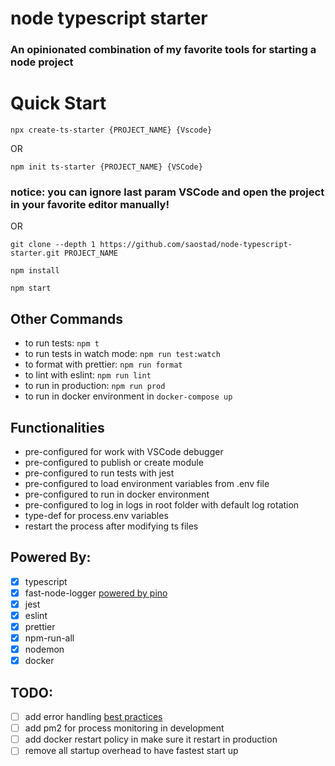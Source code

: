 # node typescript starter

### An opinionated combination of my favorite tools for starting a node project

# Quick Start

`npx create-ts-starter {PROJECT_NAME} {Vscode}`

OR

`npm init ts-starter {PROJECT_NAME} {VSCode}`

### notice: you can ignore last param VSCode and open the project in your favorite editor manually!

OR

`git clone --depth 1 https://github.com/saostad/node-typescript-starter.git PROJECT_NAME`

`npm install`

`npm start`

## Other Commands

- to run tests: `npm t`
- to run tests in watch mode: `npm run test:watch`
- to format with prettier: `npm run format`
- to lint with eslint: `npm run lint`
- to run in production: `npm run prod`
- to run in docker environment in `docker-compose up`

## Functionalities

- pre-configured for work with VSCode debugger
- pre-configured to publish or create module
- pre-configured to run tests with jest
- pre-configured to load environment variables from .env file
- pre-configured to run in docker environment
- pre-configured to log in logs in root folder with default log rotation
- type-def for process.env variables
- restart the process after modifying ts files

## Powered By:

- [x] typescript
- [x] fast-node-logger [powered by pino](https://github.com/pinojs/pino)
- [x] jest
- [x] eslint
- [x] prettier
- [x] npm-run-all
- [x] nodemon
- [x] docker

## TODO:

- [ ] add error handling [best practices](https://www.youtube.com/watch?v=62ZRPJkHOX0&list=WL&index=10&t=0s)
- [ ] add pm2 for process monitoring in development
- [ ] add docker restart policy in make sure it restart in production
- [ ] remove all startup overhead to have fastest start up
